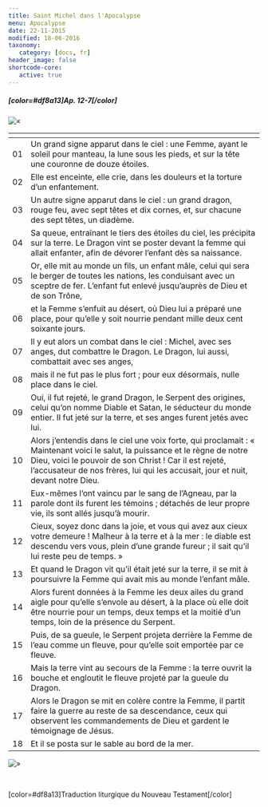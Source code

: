 ```yaml
---
title: Saint Michel dans l'Apocalypse
menu: Apocalypse
date: 22-11-2015
modified: 18-06-2016
taxonomy:
   category: [docs, fr]
header_image: false
shortcode-core:
   active: true
---
```


##### [color=#df8a13]Ap. 12-7[/color]

![«][«]

|   | <span hidden>hidden</span> | 
| - | -------------------------- | 
| 01 | Un grand signe apparut dans le ciel : une Femme, ayant le soleil pour manteau, la lune sous les pieds, et sur la tête une couronne de douze étoiles. |
| 02 | Elle est enceinte, elle crie, dans les douleurs et la torture d’un enfantement. |
| 03 | Un autre signe apparut dans le ciel : un grand dragon, rouge feu, avec sept têtes et dix cornes, et, sur chacune des sept têtes, un diadème. |
| 04 | Sa queue, entraînant le tiers des étoiles du ciel, les précipita sur la terre. Le Dragon vint se poster devant la femme qui allait enfanter, afin de dévorer l’enfant dès sa naissance. |
| 05 | Or, elle mit au monde un fils, un enfant mâle, celui qui sera le berger de toutes les nations, les conduisant avec un sceptre de fer. L’enfant fut enlevé jusqu’auprès de Dieu et de son Trône, |
| 06 | et la Femme s’enfuit au désert, où Dieu lui a préparé une place, pour qu’elle y soit nourrie pendant mille deux cent soixante jours. |
| 07 | Il y eut alors un combat dans le ciel : Michel, avec ses anges, dut combattre le Dragon. Le Dragon, lui aussi, combattait avec ses anges, |
| 08 | mais il ne fut pas le plus fort ; pour eux désormais, nulle place dans le ciel. |
| 09 | Oui, il fut rejeté, le grand Dragon, le Serpent des origines, celui qu’on nomme Diable et Satan, le séducteur du monde entier. Il fut jeté sur la terre, et ses anges furent jetés avec lui. |
| 10 | Alors j’entendis dans le ciel une voix forte, qui proclamait : « Maintenant voici le salut, la puissance et le règne de notre Dieu, voici le pouvoir de son Christ ! Car il est rejeté, l’accusateur de nos frères, lui qui les accusait, jour et nuit, devant notre Dieu. |
| 11 | Eux-mêmes l’ont vaincu par le sang de l’Agneau, par la parole dont ils furent les témoins ; détachés de leur propre vie, ils sont allés jusqu’à mourir. |
| 12 | Cieux, soyez donc dans la joie, et vous qui avez aux cieux votre demeure ! Malheur à la terre et à la mer : le diable est descendu vers vous, plein d’une grande fureur ; il sait qu’il lui reste peu de temps. » |
| 13 | Et quand le Dragon vit qu’il était jeté sur la terre, il se mit à poursuivre la Femme qui avait mis au monde l’enfant mâle. |
| 14 | Alors furent données à la Femme les deux ailes du grand aigle pour qu’elle s’envole au désert, à la place où elle doit être nourrie pour un temps, deux temps et la moitié d’un temps, loin de la présence du Serpent. |
| 15 | Puis, de sa gueule, le Serpent projeta derrière la Femme de l’eau comme un fleuve, pour qu’elle soit emportée par ce fleuve. |
| 16 | Mais la terre vint au secours de la Femme : la terre ouvrit la bouche et engloutit le fleuve projeté par la gueule du Dragon. |
| 17 | Alors le Dragon se mit en colère contre la Femme, il partit faire la guerre au reste de sa descendance, ceux qui observent les commandements de Dieu et gardent le témoignage de Jésus. |
| 18 | Et il se posta sur le sable au bord de la mer. |

![»][»]

<br>

[color=#df8a13]Traduction liturgique du Nouveau Testament[/color]

[«]: /fr/images/quotesleft.svg?classes=caracter-icon
[»]: /fr/images/quotesright.svg?classes=caracter-icon